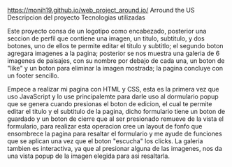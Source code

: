 https://monih19.github.io/web_project_around.io/
Arround the US
Descripcion del proyecto
Tecnologias utilizadas

Este proyecto consa de un logotipo como encabezado, posterior una seccion de perfil que contiene una imagen, un titulo, subtitulo, y dos botones, uno de ellos te permite editar el titulo y subtitlo; el segundo boton agregara imagenes a la pagina; posterior se nos muestra una galeria de 6 imagenes de paisajes, con su nombre por debajo de cada una, un boton de "like" y un boton para eliminar la imagen mostrada; la pagina concluye con un footer sencillo.

Empece a realizar mi pagina con HTML y CSS, esta es la primera vez que uso JavaScript y lo use principalemte para darle uso al dormulario popup que se genera cuando presionas el boton de edicion, el cual te permite editar el titulo y el subtitulo de la pagina, dicho formulario tiene un boton de guardado y un boton de cierre que al ser presionado remueve de la vista el formulario, para realizar esta operacion cree un layout de fonfo que ensombrece la pagina para resaltar el formulario y me ayude de funciones que se aplican una vez que el boton "escucha" los clicks. La galeria tambien es interactiva, ya que al presionar alguna de las imagenes, nos da una vista popup de la imagen elegida para asi resaltarla.
